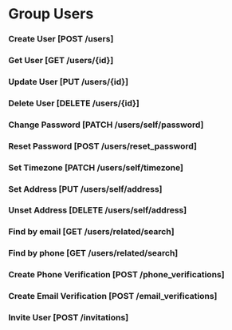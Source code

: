 # Group Users

### Create User [POST /users]
<!-- include(tests/user/create.md) -->

### Get User [GET /users/{id}]
<!-- include(tests/user/getUser.md) -->

### Update User [PUT /users/{id}]
<!-- include(tests/user/update.md) -->

### Delete User [DELETE /users/{id}]
<!-- include(tests/user/deleteUser.md) -->

### Change Password [PATCH /users/self/password]
<!-- include(tests/user/changePassword.md) -->

### Reset Password [POST /users/reset_password]
<!-- include(tests/user/resetPassword.md) -->

### Set Timezone [PATCH /users/self/timezone]
<!-- include(tests/user/patchUserTimeZone.md) -->

### Set Address [PUT /users/self/address]
<!-- include(tests/user/setAddress.md) -->

### Unset Address [DELETE /users/self/address]
<!-- include(tests/user/deleteAddress.md) -->

### Find by email [GET /users/related/search]
<!-- include(tests/user/searchByEmail.md) -->

### Find by phone [GET /users/related/search]
<!-- include(tests/user/searchByPhone.md) -->

### Create Phone Verification [POST /phone_verifications]
<!-- include(tests/verification/createPhoneVerification.md) -->

### Create Email Verification [POST /email_verifications]
<!-- include(tests/verification/createEmailVerification.md) -->

### Invite User [POST /invitations]
<!-- include(tests/invitation/create.md) -->